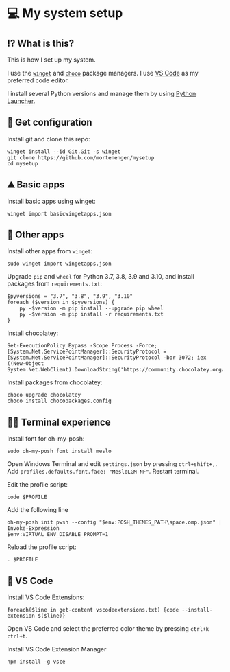 # 💻 My system setup

## ⁉ What is this?
This is how I set up my system.

I use the [`winget`](https://docs.microsoft.com/en-us/windows/package-manager/winget/) and [`choco`](https://chocolatey.org/) package managers. I use [VS Code](https://code.visualstudio.com/) as my preferred code editor.

I install several Python versions and manage them by using [Python Launcher](https://peps.python.org/pep-0397/).

## 📄 Get configuration

Install git and clone this repo:

```pwsh
winget install --id Git.Git -s winget
git clone https://github.com/mortenengen/mysetup
cd mysetup
```

## ⛰ Basic apps
Install basic apps using winget:

```pwsh
winget import basicwingetapps.json
```

## 🐍 Other apps
Install other apps from `winget`:

```pwsh
sudo winget import wingetapps.json
```

Upgrade `pip` and `wheel` for Python 3.7, 3.8, 3.9 and 3.10, and install packages from `requirements.txt`:

```pwsh
$pyversions = "3.7", "3.8", "3.9", "3.10"
foreach ($version in $pyversions) {
    py -$version -m pip install --upgrade pip wheel
    py -$version -m pip install -r requirements.txt
}
```

Install chocolatey:

```pwsh
Set-ExecutionPolicy Bypass -Scope Process -Force; [System.Net.ServicePointManager]::SecurityProtocol = [System.Net.ServicePointManager]::SecurityProtocol -bor 3072; iex ((New-Object System.Net.WebClient).DownloadString('https://community.chocolatey.org/install.ps1'))
```

Install packages from chocolatey:

```pwsh
choco upgrade chocolatey
choco install chocopackages.config
```

## 👨‍💻 Terminal experience
Install font for oh-my-posh:

```pwsh
sudo oh-my-posh font install meslo
```

Open Windows Terminal and edit `settings.json` by pressing `ctrl+shift+,`. Add `profiles.defaults.font.face: "MesloLGM NF"`. Restart terminal.

Edit the profile script:

```
code $PROFILE
```

Add the following line

```pwsh
oh-my-posh init pwsh --config "$env:POSH_THEMES_PATH\space.omp.json" | Invoke-Expression
$env:VIRTUAL_ENV_DISABLE_PROMPT=1
```

Reload the profile script:
```pwsh
. $PROFILE
```

## 👀 VS Code
Install VS Code Extensions:

```pwsh
foreach($line in get-content vscodeextensions.txt) {code --install-extension $($line)}
```

Open VS Code and select the preferred color theme by pressing `ctrl+k ctrl+t`.

Install VS Code Extension Manager

```pwsh
npm install -g vsce
```
